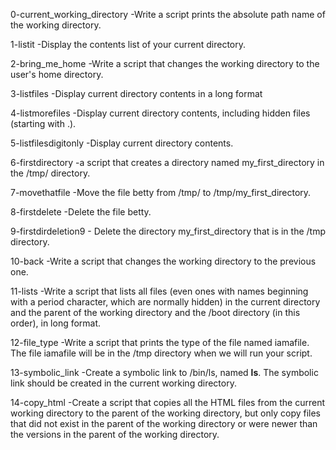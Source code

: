 0-current_working_directory -Write a script prints the absolute path name of the working directory.

1-listit -Display the contents list of your current directory.

2-bring_me_home -Write a script that changes the working directory to the user's home directory. 

3-listfiles -Display current directory contents in a long format

4-listmorefiles -Display current directory contents, including hidden files (starting with .).

5-listfilesdigitonly -Display current directory contents.

6-firstdirectory -a script that creates a directory named my_first_directory in the /tmp/ directory.

7-movethatfile -Move the file betty from /tmp/ to /tmp/my_first_directory.

8-firstdelete -Delete the file betty.

9-firstdirdeletion9 - Delete the directory my_first_directory that is in the /tmp directory.

10-back -Write a script that changes the working directory to the previous one.

11-lists -Write a script that lists all files (even ones with names beginning with a period character, which are normally hidden) in the current directory and the parent of the working directory and the /boot directory (in this order), in long format.

12-file_type -Write a script that prints the type of the file named iamafile. The file iamafile will be in the /tmp directory when we will run your script.

13-symbolic_link -Create a symbolic link to /bin/ls, named __ls__. The symbolic link should be created in the current working directory.

14-copy_html -Create a script that copies all the HTML files from the current working directory to the parent of the working directory, but only copy files that did not exist in the parent of the working directory or were newer than the versions in the parent of the working directory.

